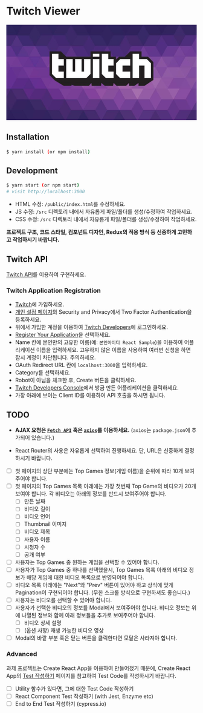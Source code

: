 # Twitch Viewer

![Twitch](/twitch.jpg)

## Installation

```sh
$ yarn install (or npm install)
```

## Development

```sh
$ yarn start (or npm start)
# visit http://localhost:3000
```

- HTML 수정: `/public/index.html`를 수정하세요.
- JS 수정: `/src` 디렉토리 내에서 자유롭게 파일/폴더를 생성/수정하여 작업하세요.
- CSS 수정: `/src` 디렉토리 내에서 자유롭게 파일/폴더를 생성/수정하여 작업하세요.

**프로젝트 구조, 코드 스타일, 컴포넌트 디자인, Redux의 적용 방식 등 신중하게 고민하고 작업하시기 바랍니다.**

## Twitch API

[Twitch API](https://dev.twitch.tv/docs/api/reference)를 이용하여 구현하세요.

### Twitch Application Registration

- [Twitch](https://www.twitch.tv/)에 가입하세요.
- [개인 설정 페이지](https://www.twitch.tv/settings/security)의 Security and Privacy에서 Two Factor Authentication을 등록하세요.
- 위에서 가입한 계정을 이용하여 [Twitch Developers](https://dev.twitch.tv/console)에 로그인하세요.
- [Register Your Application](https://dev.twitch.tv/console/apps/create)을 선택하세요.
- Name 칸에 본인만의 고유한 이름(예: `본인아이디 React Sample`)을 이용하여 어플리케이션 이름을 입력하세요. 고유하지 않은 이름을 사용하여 여러번 신청을 하면 잠시 계정이 차단됩니다. 주의하세요.
- OAuth Redirect URL 칸에 `localhost:3000`을 입력하세요.
- Category를 선택하세요.
- Robot이 아님을 체크한 후, Create 버튼을 클릭하세요.
- [Twitch Developers Console](https://dev.twitch.tv/console)에서 방금 만든 어플리케이션을 클릭하세요.
- 가장 아래에 보이는 Client ID를 이용하여 API 호출을 하시면 됩니다.

## TODO

- **AJAX 요청은 [`Fetch API`](https://developer.mozilla.org/en-US/docs/Web/API/Fetch_API) 혹은 [`axios`](https://github.com/axios/axios)를 이용하세요.** (`axios`는 `package.json`에 추가되어 있습니다.)

- React Router의 사용은 자유롭게 선택하여 진행하세요. 단, URL은 신중하게 결정하시기 바랍니다.

- [ ] 첫 페이지의 상단 부분에는 Top Games 정보(게임 이름)을 순위에 따라 10개 보여주어야 합니다.
- [ ] 첫 페이지의 Top Games 목록 아래에는 가장 첫번째 Top Game의 비디오가 20개 보여야 합니다. 각 비디오는 아래의 정보를 반드시 보여주어야 합니다.
  - [ ] 만든 날짜
  - [ ] 비디오 길이
  - [ ] 비디오 언어
  - [ ] Thumbnail 이미지
  - [ ] 비디오 제목
  - [ ] 사용자 이름
  - [ ] 시청자 수
  - [ ] 공개 여부
- [ ] 사용자는 Top Games 중 원하는 게임을 선택할 수 있어야 합니다.
- [ ] 사용자가 Top Games 중 하나를 선택했을시, Top Games 목록 아래의 비디오 정보가 해당 게임에 대한 비디오 목록으로 반영되어야 합니다.
- [ ] 비디오 목록 아래에는 "Next"와 "Prev" 버튼이 있어야 하고 상식에 맞게 Pagination이 구현되어야 합니다. (무한 스크롤 방식으로 구현하셔도 좋습니다.)
- [ ] 사용자는 비디오를 선택할 수 있어야 합니다.
- [ ] 사용자가 선택한 비디오의 정보를 Modal에서 보여주어야 합니다. 비디오 정보는 위에 나열된 정보와 함께 아래 정보들을 추가로 보여주어야 합니다.
  - [ ] 비디오 상세 설명
  - [ ] (옵션 사항) 재생 가능한 비디오 영상
- [ ] Modal의 바깥 부분 혹은 닫는 버튼을 클릭한다면 모달은 사라져야 합니다.

### Advanced

과제 프로젝트는 Create React App을 이용하여 만들어졌기 때문에, Create React App의 [Test 작성하기](https://facebook.github.io/create-react-app/docs/running-tests) 페이지를 참고하여 Test Code를 작성하시기 바랍니다.

- [ ] Utility 함수가 있다면, 그에 대한 Test Code 작성하기
- [ ] React Component Test 작성하기 (with Jest, Enzyme etc)
- [ ] End to End Test 작성하기 (cypress.io)
